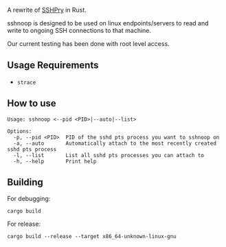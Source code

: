 A rewrite of [SSHPry](https://github.com/nopernik/SSHPry) in Rust.

sshnoop is designed to be used on linux endpoints/servers to read and write to ongoing SSH connections to that machine.

Our current testing has been done with root level access.

## Usage Requirements

-   `strace`

## How to use

```
Usage: sshnoop <--pid <PID>|--auto|--list>

Options:
  -p, --pid <PID>  PID of the sshd pts process you want to sshnoop on
  -a, --auto       Automatically attach to the most recently created sshd pts process
  -l, --list       List all sshd pts processes you can attach to
  -h, --help       Print help
```

## Building

For debugging:

```
cargo build
```

For release:

```
cargo build --release --target x86_64-unknown-linux-gnu
```
